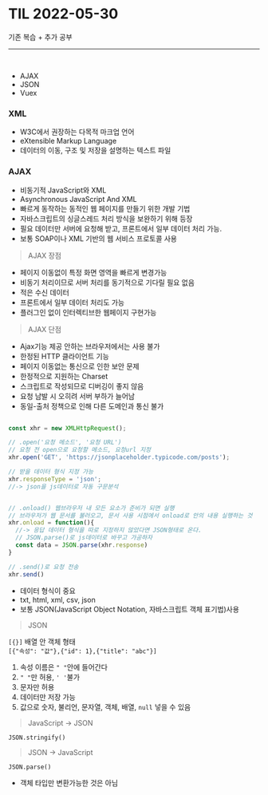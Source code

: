 # TIL 2022-05-30

기존 복습 + 추가 공부

<hr>
<br>

- AJAX
- JSON
- Vuex

### XML

- W3C에서 권장하는 다목적 마크업 언어
- eXtensible Markup Language
- 데이터의 이동, 구조 및 저장을 설명하는 텍스트 파일

### AJAX

- 비동기적 JavaScript와 XML
- Asynchronous JavaScript And XML
- 빠르게 동작하는 동적인 웹 페이지를 만들기 위한 개발 기법
- 자바스크립트의 싱글스레드 처리 방식을 보완하기 위해 등장
- 필요 데이터만 서버에 요청해 받고, 프론트에서 일부 데이터 처리 가능. 
- 보통 SOAP이나 XML 기반의 웹 서비스 프로토콜 사용


> AJAX 장점

- 페이지 이동없이 특정 화면 영역을 빠르게 변경가능
- 비동기 처리이므로 서버 처리를 동기적으로 기다릴 필요 없음
- 적은 수신 데이터
- 프론트에서 일부 데이터 처리도 가능 
- 플러그인 없이 인터렉티브한 웹페이지 구현가능


> AJAX 단점

- Ajax기능 제공 안하는 브라우저에서는 사용 불가
- 한정된 HTTP 클라이언트 기능
- 페이지 이동없는 통신으로 인한 보안 문제
- 한정적으로 지원하는 Charset
- 스크립트로 작성되므로 디버깅이 좋지 않음
- 요청 남발 시 오히려 서버 부하가 늘어남
- 동일-출처 정책으로 인해 다른 도메인과 통신 불가


```js

const xhr = new XMLHttpRequest();

// .open('요청 메소드', '요청 URL')
// 요청 전 open으로 요청할 메소드, 요청url 지정
xhr.open('GET', 'https://jsonplaceholder.typicode.com/posts');

// 받을 데이터 형식 지정 가능
xhr.responseType = 'json';
//-> json을 js데이터로 자동 구문분석


// .onload() 웹브라우저 내 모든 요소가 준비가 되면 실행
// 브라우저가 웹 문서를 불러오고, 문서 사용 시점에서 onload로 안의 내용 실행하는 것
xhr.onload = function(){
  //-> 응답 데이터 형식을 따로 지정하지 않았다면 JSON형태로 온다.
  // JSON.parse()로 js데이터로 바꾸고 가공하자 
  const data = JSON.parse(xhr.response)
}

// .send()로 요청 전송
xhr.send()

```

- 데이터 형식이 중요
- txt, html, xml, csv, json
- 보통 JSON(JavaScript Object Notation, 자바스크립트 객체 표기법)사용

> JSON

  `[{}]` 배열 안 객체 형태  
  `[{"속성": "값"},{"id": 1},{"title": "abc"}]`

1. 속성 이름은 `" "`안에 들어간다
2. `" "`만 허용, `' '`불가
3. 문자만 허용
4. 데이터만 저장 가능
5. 값으로 숫자, 불리언, 문자열, 객체, 배열, `null` 넣을 수 있음

> JavaScript -> JSON     

    JSON.stringify()

> JSON -> JavaScript   

    JSON.parse()

- 객체 타입만 변환가능한 것은 아님
